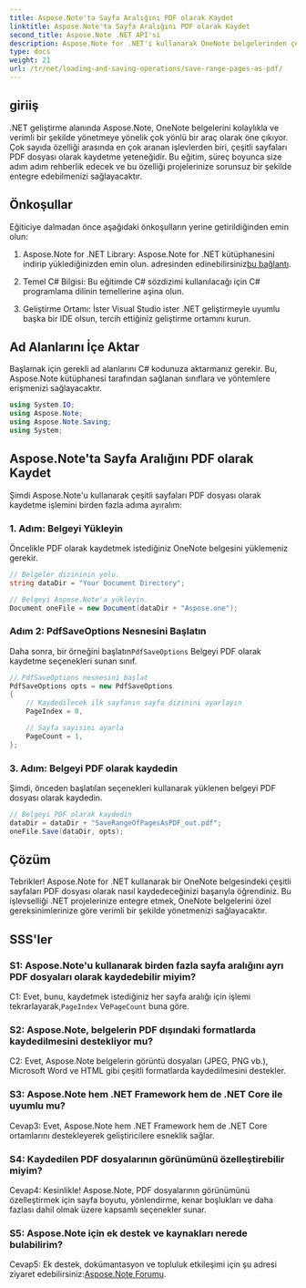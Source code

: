 ```yaml
---
title: Aspose.Note'ta Sayfa Aralığını PDF olarak Kaydet
linktitle: Aspose.Note'ta Sayfa Aralığını PDF olarak Kaydet
second_title: Aspose.Note .NET API'si
description: Aspose.Note for .NET'i kullanarak OneNote belgelerinden çeşitli sayfaları PDF dosyaları olarak nasıl kaydedeceğinizi öğrenin. Adım adım eğitim dahildir.
type: docs
weight: 21
url: /tr/net/loading-and-saving-operations/save-range-pages-as-pdf/
---
```

## giriiş

.NET geliştirme alanında Aspose.Note, OneNote belgelerini kolaylıkla ve verimli bir şekilde yönetmeye yönelik çok yönlü bir araç olarak öne çıkıyor. Çok sayıda özelliği arasında en çok aranan işlevlerden biri, çeşitli sayfaları PDF dosyası olarak kaydetme yeteneğidir. Bu eğitim, süreç boyunca size adım adım rehberlik edecek ve bu özelliği projelerinize sorunsuz bir şekilde entegre edebilmenizi sağlayacaktır.

## Önkoşullar

Eğiticiye dalmadan önce aşağıdaki önkoşulların yerine getirildiğinden emin olun:

1.  Aspose.Note for .NET Library: Aspose.Note for .NET kütüphanesini indirip yüklediğinizden emin olun. adresinden edinebilirsiniz[bu bağlantı](https://releases.aspose.com/note/net/).
   
2. Temel C# Bilgisi: Bu eğitimde C# sözdizimi kullanılacağı için C# programlama dilinin temellerine aşina olun.
   
3. Geliştirme Ortamı: İster Visual Studio ister .NET geliştirmeyle uyumlu başka bir IDE olsun, tercih ettiğiniz geliştirme ortamını kurun.

## Ad Alanlarını İçe Aktar

Başlamak için gerekli ad alanlarını C# kodunuza aktarmanız gerekir. Bu, Aspose.Note kütüphanesi tarafından sağlanan sınıflara ve yöntemlere erişmenizi sağlayacaktır.

```csharp
using System.IO;
using Aspose.Note;
using Aspose.Note.Saving;
using System;
```

## Aspose.Note'ta Sayfa Aralığını PDF olarak Kaydet

Şimdi Aspose.Note'u kullanarak çeşitli sayfaları PDF dosyası olarak kaydetme işlemini birden fazla adıma ayıralım:

### 1. Adım: Belgeyi Yükleyin

Öncelikle PDF olarak kaydetmek istediğiniz OneNote belgesini yüklemeniz gerekir.

```csharp
// Belgeler dizininin yolu.
string dataDir = "Your Document Directory";

// Belgeyi Aspose.Note'a yükleyin.
Document oneFile = new Document(dataDir + "Aspose.one");
```

### Adım 2: PdfSaveOptions Nesnesini Başlatın

 Daha sonra, bir örneğini başlatın`PdfSaveOptions` Belgeyi PDF olarak kaydetme seçenekleri sunan sınıf.

```csharp
// PdfSaveOptions nesnesini başlat
PdfSaveOptions opts = new PdfSaveOptions
{
    // Kaydedilecek ilk sayfanın sayfa dizinini ayarlayın
    PageIndex = 0,

    // Sayfa sayısını ayarla
    PageCount = 1,
};
```

### 3. Adım: Belgeyi PDF olarak kaydedin

Şimdi, önceden başlatılan seçenekleri kullanarak yüklenen belgeyi PDF dosyası olarak kaydedin.

```csharp
// Belgeyi PDF olarak kaydedin
dataDir = dataDir + "SaveRangeOfPagesAsPDF_out.pdf";
oneFile.Save(dataDir, opts);
```

## Çözüm

Tebrikler! Aspose.Note for .NET kullanarak bir OneNote belgesindeki çeşitli sayfaları PDF dosyası olarak nasıl kaydedeceğinizi başarıyla öğrendiniz. Bu işlevselliği .NET projelerinize entegre etmek, OneNote belgelerini özel gereksinimlerinize göre verimli bir şekilde yönetmenizi sağlayacaktır.

## SSS'ler

### S1: Aspose.Note'u kullanarak birden fazla sayfa aralığını ayrı PDF dosyaları olarak kaydedebilir miyim?

 C1: Evet, bunu, kaydetmek istediğiniz her sayfa aralığı için işlemi tekrarlayarak,`PageIndex` Ve`PageCount` buna göre.
   
### S2: Aspose.Note, belgelerin PDF dışındaki formatlarda kaydedilmesini destekliyor mu?

C2: Evet, Aspose.Note belgelerin görüntü dosyaları (JPEG, PNG vb.), Microsoft Word ve HTML gibi çeşitli formatlarda kaydedilmesini destekler.
   
### S3: Aspose.Note hem .NET Framework hem de .NET Core ile uyumlu mu?

Cevap3: Evet, Aspose.Note hem .NET Framework hem de .NET Core ortamlarını destekleyerek geliştiricilere esneklik sağlar.
   
### S4: Kaydedilen PDF dosyalarının görünümünü özelleştirebilir miyim?

Cevap4: Kesinlikle! Aspose.Note, PDF dosyalarının görünümünü özelleştirmek için sayfa boyutu, yönlendirme, kenar boşlukları ve daha fazlası dahil olmak üzere kapsamlı seçenekler sunar.
   
### S5: Aspose.Note için ek destek ve kaynakları nerede bulabilirim?

 Cevap5: Ek destek, dokümantasyon ve topluluk etkileşimi için şu adresi ziyaret edebilirsiniz:[Aspose.Note Forumu](https://forum.aspose.com/c/note/28).